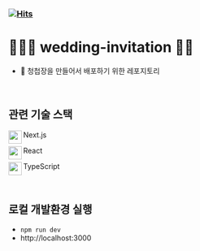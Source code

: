 ### [![Hits](https://hits.sh/github.com/jongin403/wedding-invitation.svg?view=today-total)](https://hits.sh/github.com/jongin403/wedding-invitation/)
# 👰🏻‍♀️ wedding-invitation 🤵🏻

- 💌 청첩장을 만들어서 배포하기 위한 레포지토리

<br/>

## 관련 기술 스택

<img align="left" width="26px" src="https://user-images.githubusercontent.com/23301416/216073916-e950a004-6432-49e7-bdbf-aac9f186d791.svg"/> Next.js

<img align="left" width="26px" src="https://user-images.githubusercontent.com/23301416/216073887-5201937b-d416-4715-9840-8914a1c3a12e.svg"/> React

<img align="left" width="26px" src="https://user-images.githubusercontent.com/23301416/222099312-87bdec79-360b-4e26-b803-b1baa6868690.svg"/> TypeScript

<br/>

## 로컬 개발환경 실행

- `npm run dev`
- http://localhost:3000
